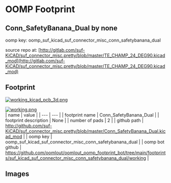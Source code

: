 # OOMP Footprint  
## Conn_SafetyBanana_Dual  by none  
  
oomp key: oomp_suf_kicad_suf_connector_misc_conn_safetybanana_dual  
  
source repo at: [http://gitlab.com/suf-KiCAD/suf_connector_misc.pretty/blob/master/TE_CHAMP_24_DEG90.kicad_mod](http://gitlab.com/suf-KiCAD/suf_connector_misc.pretty/blob/master/TE_CHAMP_24_DEG90.kicad_mod)  
## Footprint  
  
[![working_kicad_pcb_3d.png](working_kicad_pcb_3d_600.png)](working_kicad_pcb_3d.png)  
  
[![working.png](working_600.png)](working.png)  
| name | value | 
| --- | --- | 
| footprint name | Conn_SafetyBanana_Dual | 
| footprint description | None | 
| number of pads | 2 | 
| github path | http://github.com/suf-KiCAD/suf_connector_misc.pretty/blob/master/Conn_SafetyBanana_Dual.kicad_mod | 
| oomp key | oomp_suf_kicad_suf_connector_misc_conn_safetybanana_dual | 
| oomp bot github | https://github.com/oomlout/oomlout_oomp_footprint_bot/tree/main/footprints/suf_kicad_suf_connector_misc_conn_safetybanana_dual/working | 
## Images  
